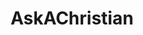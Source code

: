 ---
title: AskAChristian
crosslinks:
- TrueChristian
- Christianity
- Righteous_Dude
- NoStupidQuestions
---